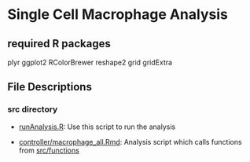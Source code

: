 # Single Cell Macrophage Analysis

## required R packages
  plyr
  ggplot2
  RColorBrewer
  reshape2
  grid
  gridExtra

## File Descriptions
### src directory
* [runAnalysis.R](./src/runAnalysis.R):
Use this script to run the analysis

* [controller/macrophage_all.Rmd](./src/controller/macrophage_all.Rmd):
Analysis script which calls functions from [src/functions](./src/functions)
